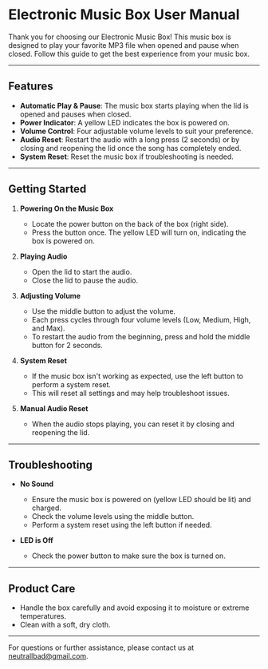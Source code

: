 # Electronic Music Box User Manual

Thank you for choosing our Electronic Music Box! This music box is designed to play your favorite MP3 file when opened and pause when closed. Follow this guide to get the best experience from your music box.

---

## Features

- **Automatic Play & Pause**: The music box starts playing when the lid is opened and pauses when closed.
- **Power Indicator**: A yellow LED indicates the box is powered on.
- **Volume Control**: Four adjustable volume levels to suit your preference.
- **Audio Reset**: Restart the audio with a long press (2 seconds) or by closing and reopening the lid once the song has completely ended.
- **System Reset**: Reset the music box if troubleshooting is needed.

---

## Getting Started

1. **Powering On the Music Box**
   - Locate the power button on the back of the box (right side).
   - Press the button once. The yellow LED will turn on, indicating the box is powered on.

2. **Playing Audio**
   - Open the lid to start the audio.
   - Close the lid to pause the audio.

3. **Adjusting Volume**
   - Use the middle button to adjust the volume.
   - Each press cycles through four volume levels (Low, Medium, High, and Max).
   - To restart the audio from the beginning, press and hold the middle button for 2 seconds.

4. **System Reset**
   - If the music box isn't working as expected, use the left button to perform a system reset.
   - This will reset all settings and may help troubleshoot issues.

5. **Manual Audio Reset**
   - When the audio stops playing, you can reset it by closing and reopening the lid.

---

## Troubleshooting

- **No Sound**
  - Ensure the music box is powered on (yellow LED should be lit) and charged.
  - Check the volume levels using the middle button.
  - Perform a system reset using the left button if needed.

- **LED is Off**
  - Check the power button to make sure the box is turned on.

---

## Product Care

- Handle the box carefully and avoid exposing it to moisture or extreme temperatures.
- Clean with a soft, dry cloth.

---

For questions or further assistance, please contact us at neutrallbad@gmail.com.
